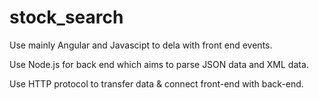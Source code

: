# stock_search

Use mainly Angular and Javascipt to dela with front end events.

Use Node.js for back end which aims to parse JSON data and XML data.

Use HTTP protocol to transfer data & connect front-end with back-end.
